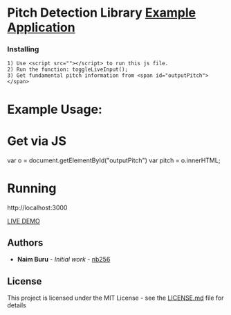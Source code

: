 # Pitch Detection Library [Example Application](https://github.com/nb256/vocal-hero)

### Installing

```
1) Use <script src=""></script> to run this js file.
2) Run the function: toggleLiveInput();
3) Get fundamental pitch information from <span id="outputPitch"></span>
```

# Example Usage: 

<script src="PitchDetectionLibrary.js"></script>
<span id="outputPitch"></span>
<script>
toggleLiveInput();
</script>

# Get via JS

var o = document.getElementById("outputPitch")
var pitch = o.innerHTML;

# Running

http://localhost:3000


[LIVE DEMO](https://vocal-hero.firebaseapp.com/)


## Authors

* **Naim Buru** - *Initial work* - [nb256](https://github.com/nb256)

## License

This project is licensed under the MIT License - see the [LICENSE.md](LICENSE.md) file for details
